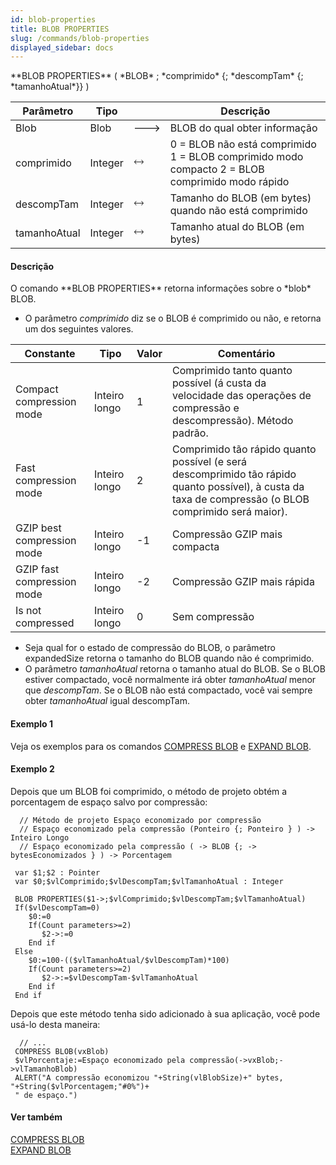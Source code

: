 ```yaml
---
id: blob-properties
title: BLOB PROPERTIES
slug: /commands/blob-properties
displayed_sidebar: docs
---
```


<!--REF #_command_.BLOB PROPERTIES.Syntax-->**BLOB PROPERTIES** ( *BLOB* ; *comprimido* {; *descompTam* {; *tamanhoAtual*}} )<!-- END REF-->
<!--REF #_command_.BLOB PROPERTIES.Params-->
| Parâmetro | Tipo |  | Descrição |
| --- | --- | --- | --- |
| Blob | Blob | &#x1F852; | BLOB do qual obter informação |
| comprimido | Integer | &#x1F858; | 0 = BLOB não está comprimido 1 = BLOB comprimido modo compacto 2 = BLOB comprimido modo rápido |
| descompTam | Integer | &#x1F858; | Tamanho do BLOB (em bytes) quando não está comprimido |
| tamanhoAtual | Integer | &#x1F858; | Tamanho atual do BLOB (em bytes) |

<!-- END REF-->

#### Descrição 

<!--REF #_command_.BLOB PROPERTIES.Summary-->O comando **BLOB PROPERTIES** retorna informações sobre o *blob* BLOB.<!-- END REF-->

* O parâmetro *comprimido* diz se o BLOB é comprimido ou não, e retorna um dos seguintes valores.

| Constante                  | Tipo          | Valor | Comentário                                                                                                                                             |
| -------------------------- | ------------- | ----- | ------------------------------------------------------------------------------------------------------------------------------------------------------ |
| Compact compression mode   | Inteiro longo | 1     | Comprimido tanto quanto possível (á custa da velocidade das operações de compressão e descompressão). Método padrão.                                   |
| Fast compression mode      | Inteiro longo | 2     | Comprimido tão rápido quanto possível (e será descomprimido tão rápido quanto possível), à custa da taxa de compressão (o BLOB comprimido será maior). |
| GZIP best compression mode | Inteiro longo | \-1   | Compressão GZIP mais compacta                                                                                                                          |
| GZIP fast compression mode | Inteiro longo | \-2   | Compressão GZIP mais rápida                                                                                                                            |
| Is not compressed          | Inteiro longo | 0     | Sem compressão                                                                                                                                         |

* Seja qual for o estado de compressão do BLOB, o parâmetro expandedSize retorna o tamanho do BLOB quando não é comprimido.
* O parâmetro *tamanhoAtual* retorna o tamanho atual do BLOB. Se o BLOB estiver compactado, você normalmente irá obter *tamanhoAtual* menor que *descompTam*. Se o BLOB não está compactado, você vai sempre obter *tamanhoAtual* igual descompTam.

#### Exemplo 1 

Veja os exemplos para os comandos [COMPRESS BLOB](compress-blob.md "COMPRESS BLOB") e [EXPAND BLOB](expand-blob.md "EXPAND BLOB").

#### Exemplo 2 

Depois que um BLOB foi comprimido, o método de projeto obtém a porcentagem de espaço salvo por compressão:

```4d
  // Método de projeto Espaço economizado por compressão
  // Espaço economizado pela compressão (Ponteiro {; Ponteiro } ) -> Inteiro Longo
  // Espaço economizado pela compressão ( -> BLOB {; -> bytesEconomizados } ) -> Porcentagem
 
 var $1;$2 : Pointer
 var $0;$vlComprimido;$vlDescompTam;$vlTamanhoAtual : Integer
 
 BLOB PROPERTIES($1->;$vlComprimido;$vlDescompTam;$vlTamanhoAtual)
 If($vlDescompTam=0)
    $0:=0
    If(Count parameters>=2)
       $2->:=0
    End if
 Else
    $0:=100-(($vlTamanhoAtual/$vlDescompTam)*100)
    If(Count parameters>=2)
       $2->:=$vlDescompTam-$vlTamanhoAtual
    End if
 End if
```

Depois que este método tenha sido adicionado à sua aplicação, você pode usá-lo desta maneira:

```4d
  // ...
 COMPRESS BLOB(vxBlob)
 $vlPorcentaje:=Espaço economizado pela compressão(->vxBlob;->vlTamanhoBlob)
 ALERT("A compressão economizou "+String(vlBlobSize)+" bytes, "+String($vlPorcentagem;"#0%")+
 " de espaço.")
```

#### Ver também 

[COMPRESS BLOB](compress-blob.md)  
[EXPAND BLOB](expand-blob.md)  